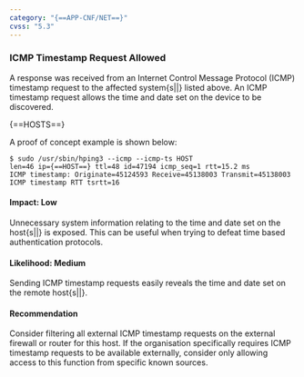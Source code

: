 ```yaml
---
category: "{==APP-CNF/NET==}"
cvss: "5.3"
---
```

### ICMP Timestamp Request Allowed
A response was received from an Internet Control Message Protocol (ICMP) timestamp request to the affected system{s||} listed above. An ICMP timestamp request allows the time and date set on the device to be discovered.

{==HOSTS==}

A proof of concept example is shown below:

```
$ sudo /usr/sbin/hping3 --icmp --icmp-ts HOST
len=46 ip={==HOST==} ttl=48 id=47194 icmp_seq=1 rtt=15.2 ms
ICMP timestamp: Originate=45124593 Receive=45138003 Transmit=45138003
ICMP timestamp RTT tsrtt=16
```
#### Impact: Low
Unnecessary system information relating to the time and date set on the host{s||} is exposed. This can be useful when trying to defeat time based authentication protocols.
#### Likelihood: Medium
Sending ICMP timestamp requests easily reveals the time and date set on the remote host{s||}.
#### Recommendation
Consider filtering all external ICMP timestamp requests on the external firewall or router for this host. If the organisation specifically requires ICMP timestamp requests to be available externally, consider only allowing access to this function from specific known sources.
